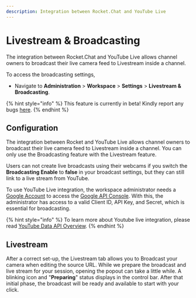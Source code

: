 ```yaml
---
description: Integration between Rocket.Chat and YouTube Live
---
```


# Livestream & Broadcasting

The integration between Rocket.Chat and YouTube Live allows channel owners to broadcast their live camera feed to Livestream inside a channel.

To access the broadcasting settings,&#x20;

* Navigate to **Administration** > **Workspace** > **Settings** > **Livestream & Broadcasting**.

{% hint style="info" %}
This feature is currently in beta! Kindly report any bugs [here](https://github.com/RocketChat/Rocket.Chat/issues).
{% endhint %}

## Configuration

The integration between Rocket and YouTube Live allows channel owners to broadcast their live camera feed to Livestream inside a channel. You can only use the Broadcasting feature with the Livestream feature.

Users can not create live broadcasts using their webcams if you switch the **Broadcasting Enable** to **false** in your broadcast settings, but they can still link to a live stream from YouTube.

To use YouTube Live integration, the workspace administrator needs a [Google Account](https://www.google.com/accounts/NewAccount) to access the [Google API Console](https://console.cloud.google.com/). With this, the administrator has access to a valid Client ID, API Key, and Secret, which is essential for broadcasting.

{% hint style="info" %}
To learn more about Youtube live integration, please read [YouTube Data API Overview](https://developers.google.com/youtube/v3/getting-started).
{% endhint %}

## Livestream

After a correct set-up, the Livestream tab allows you to Broadcast your camera when editing the source URL. While we prepare the broadcast and live stream for your session, opening the popout can take a little while. A blinking icon and "**Preparing**" status displays in the control bar. After that initial phase, the broadcast will be ready and available to start with your click.
